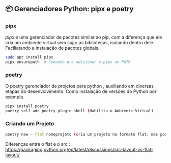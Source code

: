 ## 📦 Gerenciadores Python: pipx e poetry

###  pipx

*pipx* é uma gerenciador de pacotes similar ao pip, com a diferença que ele cria um ambiente virtual sem sujar as bibliotecas, isolando dentro dele. Faciliatando a instalação de pacotes globais.

```bash
sudo apt install pipx
pipx ensurepath  # Comando pra adicionar o pipx ao PATH
```
### poetry

O poetry gerenciador de projetos para python , auxiliando em diversas etapas do desenvolvimento. Como instalação de versões do Python por exemplo.
```bash
pipx install poetry 
poetry self add poetry-plugin-shell (Habilita o Ambiente Virtual)
```
### Criando um Projeto
```bash
poetry new --flat nomeprojeto (cria um projeto no formato flat, mas por padrão é src.)
```
Diferenças entre o flat e o src : https://packaging.python.org/en/latest/discussions/src-layout-vs-flat-layout/

